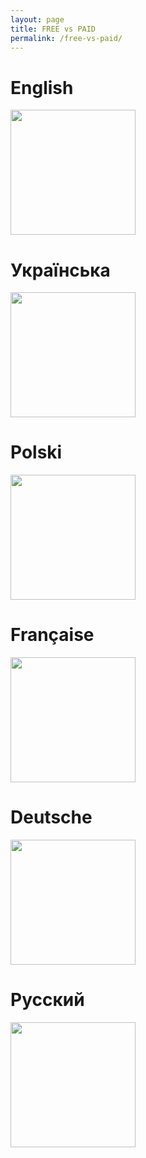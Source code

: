 ```yaml
---
layout: page
title: FREE vs PAID
permalink: /free-vs-paid/
---
```


# English

<a href="comparison-en.png">
  <img src="comparison-en.png" width="200" />
</a>

# Українська

<a href="comparison-uk.png">
  <img src="comparison-uk.png" width="200" />
</a>

# Polski

<a href="comparison-pl.png">
  <img src="comparison-pl.png" width="200" />
</a>

# Française

<a href="comparison-fr.png">
  <img src="comparison-fr.png" width="200" />
</a>

# Deutsche

<a href="comparison-de.png">
  <img src="comparison-de.png" width="200" />
</a>

# Русский

<a href="comparison-ru.png">
  <img src="comparison-ru.png" width="200" />
</a>
